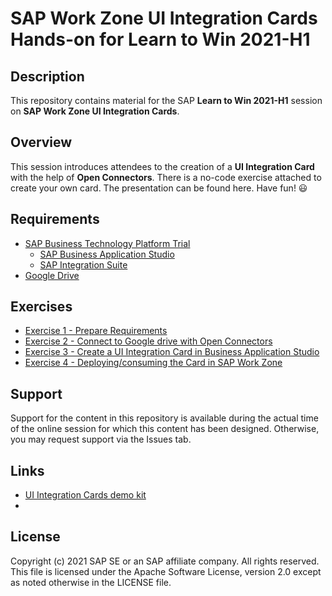 # SAP Work Zone UI Integration Cards Hands-on for Learn to Win 2021-H1

## Description
This repository contains material for the SAP **Learn to Win 2021-H1** session on **SAP Work Zone UI Integration Cards**.

## Overview
This session introduces attendees to the creation of a **UI Integration Card** with the help of **Open Connectors**. There is a no-code exercise attached to create your own card. The presentation can be found here.
Have fun! :smiley:

## Requirements
* [SAP Business Technology Platform Trial](https://developers.sap.com/tutorials/hcp-create-trial-account.html)
   * [SAP Business Application Studio](https://blogs.sap.com/2020/03/06/sap-business-application-studio-trial-in-sap-cloud-platform-assigning-roles/)
   * [SAP Integration Suite](https://blogs.sap.com/2020/08/07/sap-cloud-platform-integration-suite-trial-is-now-available/)
* [Google Drive](https://www.google.com/intl/en_in/drive/)


## Exercises
* [Exercise 1 - Prepare Requirements](/Exercise1/readme.md)
* [Exercise 2 - Connect to Google drive with Open Connectors](/Exercise2/readme.md)
* [Exercise 3 - Create a UI Integration Card in Business Application Studio](/Exercise3/readme.md)
* [Exercise 4 - Deploying/consuming the Card in SAP Work Zone](/ex1/readme.md)


## Support
Support for the content in this repository is available during the actual time of the online session for which this content has been designed. Otherwise, you may request support via the Issues tab.

## Links
* [UI Integration Cards demo kit](https://sapui5.hana.ondemand.com/sdk/test-resources/sap/ui/integration/demokit/cardExplorer/index.html)
* []()

## License
Copyright (c) 2021 SAP SE or an SAP affiliate company. All rights reserved. This file is licensed under the Apache Software License, version 2.0 except as noted otherwise in the LICENSE file.
